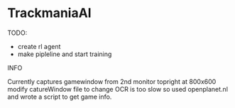 # TrackmaniaAI
TODO:
- create rl agent
- make pipleline and start training

INFO

Currently captures gamewindow from 2nd monitor topright at 800x600
modify catureWindow file to change
OCR is too slow so used openplanet.nl and wrote a script to get game info.

